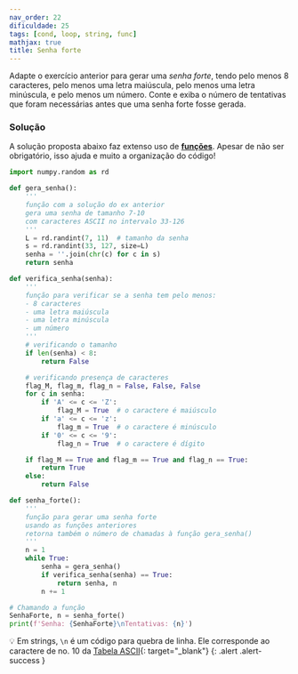 ```yaml
---
nav_order: 22
dificuldade: 25
tags: [cond, loop, string, func]
mathjax: true
title: Senha forte
---
```


Adapte o exercício anterior para gerar uma *senha forte*, tendo pelo menos 8 caracteres, pelo menos uma letra maiúscula, pelo menos uma letra minúscula, e pelo menos um número. Conte e exiba o número de tentativas que foram necessárias antes que uma senha forte fosse gerada.

### Solução

A solução proposta abaixo faz extenso uso de [**funções**]({{site.baseurl}}/tema3/funcoes/). Apesar de não ser obrigatório, isso ajuda e muito a organização do código!

```python
import numpy.random as rd

def gera_senha():
    '''
    função com a solução do ex anterior
    gera uma senha de tamanho 7-10
    com caracteres ASCII no intervalo 33-126
    '''
    L = rd.randint(7, 11)  # tamanho da senha
    s = rd.randint(33, 127, size=L)
    senha = ''.join(chr(c) for c in s)
    return senha

def verifica_senha(senha):
    '''
    função para verificar se a senha tem pelo menos:
    - 8 caracteres
    - uma letra maiúscula
    - uma letra minúscula
    - um número
    '''
    # verificando o tamanho
    if len(senha) < 8:
        return False

    # verificando presença de caracteres
    flag_M, flag_m, flag_n = False, False, False
    for c in senha:
        if 'A' <= c <= 'Z':
            flag_M = True  # o caractere é maiúsculo
        if 'a' <= c <= 'z':
            flag_m = True  # o caractere é minúsculo
        if '0' <= c <= '9':
            flag_n = True  # o caractere é dígito

    if flag_M == True and flag_m == True and flag_n == True:
        return True
    else:
        return False

def senha_forte():
    '''
    função para gerar uma senha forte
    usando as funções anteriores
    retorna também o número de chamadas à função gera_senha()
    '''
    n = 1
    while True:
        senha = gera_senha()
        if verifica_senha(senha) == True:
            return senha, n
        n += 1

# Chamando a função
SenhaForte, n = senha_forte()
print(f'Senha: {SenhaForte}\nTentativas: {n}')
```

:bulb: Em strings, `\n` é um código para quebra de linha. Ele corresponde ao caractere de no. 10 da [Tabela ASCII](https://pt.wikipedia.org/wiki/ASCII){: target="\_blank"}
{: .alert .alert-success }
